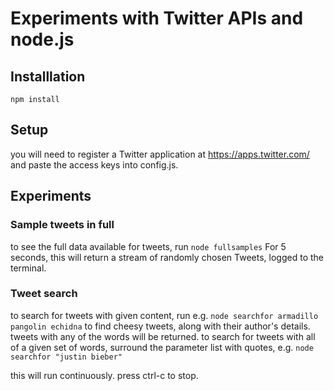 Experiments with Twitter APIs and node.js
=========================================

## Installlation
 ```npm install```

## Setup
you will need to register a Twitter application at https://apps.twitter.com/ and paste the access keys into config.js.


## Experiments

### Sample tweets in full

to see the full data available for tweets, run
```node fullsamples```
For 5 seconds, this will return a stream of randomly chosen Tweets, logged to the terminal.


### Tweet search

to search for tweets with given content, run e.g.
```node searchfor armadillo pangolin echidna```
to find cheesy tweets, along with their author's details. tweets with any of the words will be returned.
to search for tweets with all of a given set of words, surround the parameter list with quotes, e.g.
```node searchfor "justin bieber"```

this will run continuously. press ctrl-c to stop.

